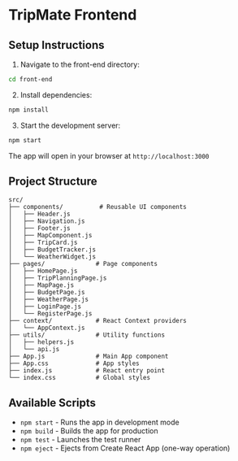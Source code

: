 # TripMate Frontend

## Setup Instructions

1. Navigate to the front-end directory:
```bash
cd front-end
```

2. Install dependencies:
```bash
npm install
```

3. Start the development server:
```bash
npm start
```

The app will open in your browser at `http://localhost:3000`

## Project Structure

```
src/
├── components/          # Reusable UI components
│   ├── Header.js
│   ├── Navigation.js
│   ├── Footer.js
│   ├── MapComponent.js
│   ├── TripCard.js
│   ├── BudgetTracker.js
│   └── WeatherWidget.js
├── pages/              # Page components
│   ├── HomePage.js
│   ├── TripPlanningPage.js
│   ├── MapPage.js
│   ├── BudgetPage.js
│   ├── WeatherPage.js
│   ├── LoginPage.js
│   └── RegisterPage.js
├── context/            # React Context providers
│   └── AppContext.js
├── utils/              # Utility functions
│   ├── helpers.js
│   └── api.js
├── App.js              # Main App component
├── App.css             # App styles
├── index.js            # React entry point
└── index.css           # Global styles
```

## Available Scripts

- `npm start` - Runs the app in development mode
- `npm build` - Builds the app for production
- `npm test` - Launches the test runner
- `npm eject` - Ejects from Create React App (one-way operation)
